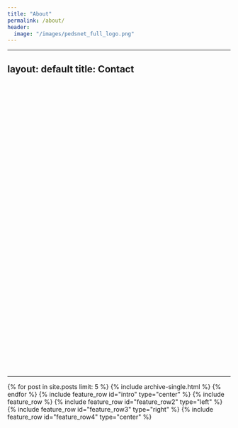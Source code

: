 ```yaml
---
title: "About"
permalink: /about/
header: 
  image: "/images/pedsnet_full_logo.png"
---
```

---
layout: default
title: Contact
---
<div id="map-canvas" style="width:100%; height:650px"></div>

<script src="https://maps.googleapis.com/maps/api/js?v=3.exp"></script>

<script>
	var markers = {{ site.data.locations | jsonify }};

	function initializeMap() {
		var bounds = new google.maps.LatLngBounds(),
			mapOptions = {
				mapTypeId: 'roadmap',
				styles: [{"featureType":"water","elementType":"geometry","stylers":[{"visibility":"on"},{"color":"#aee2e0"}]},{"featureType":"landscape","elementType":"geometry.fill","stylers":[{"color":"#abce83"}]},{"featureType":"poi","elementType":"geometry.fill","stylers":[{"color":"#769E72"}]},{"featureType":"poi","elementType":"labels.text.fill","stylers":[{"color":"#7B8758"}]},{"featureType":"poi","elementType":"labels.text.stroke","stylers":[{"color":"#EBF4A4"}]},{"featureType":"poi.park","elementType":"geometry","stylers":[{"visibility":"simplified"},{"color":"#8dab68"}]},{"featureType":"road","elementType":"geometry.fill","stylers":[{"visibility":"simplified"}]},{"featureType":"road","elementType":"labels.text.fill","stylers":[{"color":"#5B5B3F"}]},{"featureType":"road","elementType":"labels.text.stroke","stylers":[{"color":"#ABCE83"}]},{"featureType":"road","elementType":"labels.icon","stylers":[{"visibility":"off"}]},{"featureType":"road.local","elementType":"geometry","stylers":[{"color":"#A4C67D"}]},{"featureType":"road.arterial","elementType":"geometry","stylers":[{"color":"#9BBF72"}]},{"featureType":"road.highway","elementType":"geometry","stylers":[{"color":"#EBF4A4"}]},{"featureType":"transit","stylers":[{"visibility":"off"}]},{"featureType":"administrative","elementType":"geometry.stroke","stylers":[{"visibility":"on"},{"color":"#87ae79"}]},{"featureType":"administrative","elementType":"geometry.fill","stylers":[{"color":"#7f2200"},{"visibility":"off"}]},{"featureType":"administrative","elementType":"labels.text.stroke","stylers":[{"color":"#ffffff"},{"visibility":"on"},{"weight":4.1}]},{"featureType":"administrative","elementType":"labels.text.fill","stylers":[{"color":"#495421"}]},{"featureType":"administrative.neighborhood","elementType":"labels","stylers":[{"visibility":"off"}]}]
			};

		// Display a map on the page
		var map = new google.maps.Map(document.getElementById("map-canvas"), mapOptions);
		map.setTilt(45);

		for (var i = 0; i < markers.length; i++ ) {
			var position = new google.maps.LatLng(markers[i].latitude, markers[i].longitude);
			bounds.extend(position);
			marker = new google.maps.Marker({
				position: position,
				map: map,
				title: markers[i].title
			});

			// Automatically center the map fitting all markers on the screen
			map.fitBounds(bounds);
		}

		// Override our map zoom level once our fitBounds function runs (Make sure it only runs once)
		var boundsListener = google.maps.event.addListener((map), 'bounds_changed', function(event) {
			this.setZoom(5);
			google.maps.event.removeListener(boundsListener);
		});
	}

	google.maps.event.addDomListener(window, 'load', initializeMap);
</script>

--- 
{% for post in site.posts limit: 5 %} {% include archive-single.html %} {% endfor %} {% include feature_row id="intro" type="center" %} {% include feature_row %} {% include feature_row id="feature_row2" type="left" %} {% include feature_row id="feature_row3" type="right" %} {% include feature_row id="feature_row4" type="center" %}